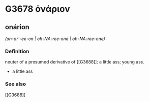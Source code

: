# G3678 ὀνάριον

## onárion

_(on-ar'-ee-on | oh-NA-ree-one | oh-NA-ree-one)_

### Definition

neuter of a presumed derivative of [[G3688]]; a little ass; young ass.

- a little ass

### See also

[[G3688]]

